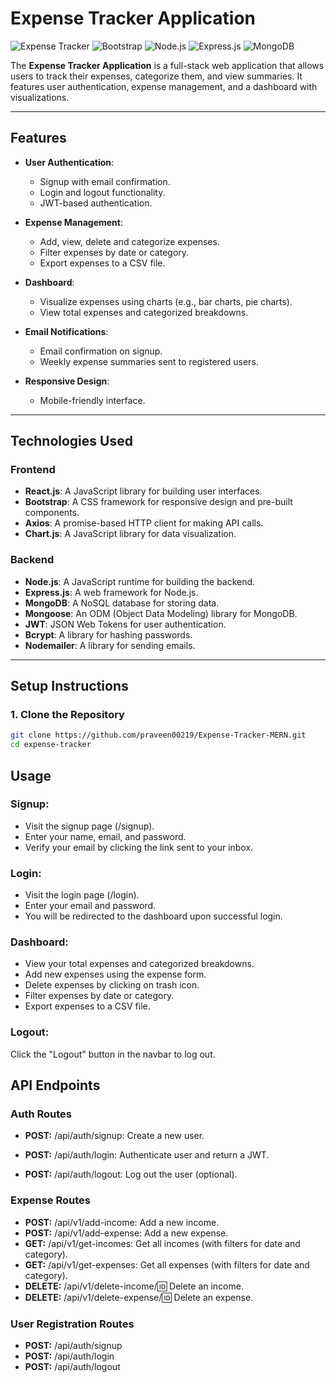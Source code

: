 # Expense Tracker Application

![Expense Tracker](https://img.shields.io/badge/React-18.2.0-blue) ![Bootstrap](https://img.shields.io/badge/Bootstrap-5.x-purple) ![Node.js](https://img.shields.io/badge/Node.js-16.x-green) ![Express.js](https://img.shields.io/badge/Express.js-4.x-lightgrey) ![MongoDB](https://img.shields.io/badge/MongoDB-6.x-brightgreen)

The **Expense Tracker Application** is a full-stack web application that allows users to track their expenses, categorize them, and view summaries. It features user authentication, expense management, and a dashboard with visualizations.

---

## Features

- **User Authentication**:

  - Signup with email confirmation.
  - Login and logout functionality.
  - JWT-based authentication.

- **Expense Management**:

  - Add, view, delete and categorize expenses.
  - Filter expenses by date or category.
  - Export expenses to a CSV file.

- **Dashboard**:

  - Visualize expenses using charts (e.g., bar charts, pie charts).
  - View total expenses and categorized breakdowns.

- **Email Notifications**:

  - Email confirmation on signup.
  - Weekly expense summaries sent to registered users.

- **Responsive Design**:
  - Mobile-friendly interface.

---

## Technologies Used

### Frontend

- **React.js**: A JavaScript library for building user interfaces.
- **Bootstrap**: A CSS framework for responsive design and pre-built components.
- **Axios**: A promise-based HTTP client for making API calls.
- **Chart.js**: A JavaScript library for data visualization.

### Backend

- **Node.js**: A JavaScript runtime for building the backend.
- **Express.js**: A web framework for Node.js.
- **MongoDB**: A NoSQL database for storing data.
- **Mongoose**: An ODM (Object Data Modeling) library for MongoDB.
- **JWT**: JSON Web Tokens for user authentication.
- **Bcrypt**: A library for hashing passwords.
- **Nodemailer**: A library for sending emails.

---

## Setup Instructions

### 1. Clone the Repository

```bash
git clone https://github.com/praveen00219/Expense-Tracker-MERN.git
cd expense-tracker
```

## Usage

### Signup:

- Visit the signup page (/signup).
- Enter your name, email, and password.
- Verify your email by clicking the link sent to your inbox.

### Login:

- Visit the login page (/login).
- Enter your email and password.
- You will be redirected to the dashboard upon successful login.

### Dashboard:

- View your total expenses and categorized breakdowns.
- Add new expenses using the expense form.
- Delete expenses by clicking on trash icon.
- Filter expenses by date or category.
- Export expenses to a CSV file.

### Logout:

Click the "Logout" button in the navbar to log out.

## API Endpoints

### Auth Routes

- **POST:** /api/auth/signup: Create a new user.

- **POST:** /api/auth/login: Authenticate user and return a JWT.

- **POST:** /api/auth/logout: Log out the user (optional).

### Expense Routes

- **POST:** /api/v1/add-income: Add a new income.
- **POST:** /api/v1/add-expense: Add a new expense.
- **GET:** /api/v1/get-incomes: Get all incomes (with filters for date and category).
- **GET:** /api/v1/get-expenses: Get all expenses (with filters for date and category).
- **DELETE:** /api/v1/delete-income/:id: Delete an income.
- **DELETE:** /api/v1/delete-expense/:id: Delete an expense.

### User Registration Routes

- **POST:** /api/auth/signup
- **POST:** /api/auth/login
- **POST:** /api/auth/logout
